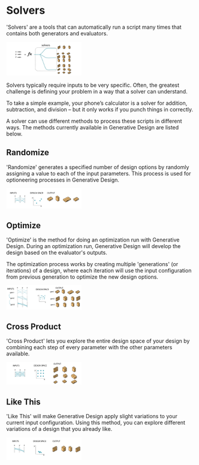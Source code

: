 # Solvers

'Solvers' are a tools that can automatically run a script many times that contains both generators and evaluators.

<img src="../../assets/deeper/solvers1.png" style="width:200px;"/>

Solvers typically require inputs to be very specific. Often, the greatest challenge is defining your problem in a way that a solver can understand. 

To take a simple example, your phone’s calculator is a solver for addition, subtraction, and division – but it only works if you punch things in correctly.

A solver can use different methods to process these scripts in different ways. The methods currently available in Generative Design are listed below.

## Randomize

'Randomize' generates a specified number of design options by randomly assigning a value to each of the input parameters. This process is used for optioneering processes in Generative Design.

<img src="../../assets/deeper/solvers2.png" style="width:200px;"/>

## Optimize

'Optimize' is the method for doing an optimization run with Generative Design. During an optimization run, Generative Design will develop the design based on the evaluator's outputs. 

The optimization process works by creating multiple 'generations' \(or iterations\) of a design, where each iteration will use the input configuration from previous generation to optimize the new design options.

<img src="../../assets/deeper/solvers3.png" style="width:200px;"/>

## Cross Product

'Cross Product' lets you explore the entire design space of your design by combining each step of every parameter with the other parameters available.

<img src="../../assets/deeper/solvers4.png" style="width:200px;"/>

## Like This

'Like This' will make Generative Design apply slight variations to your current input configuration. Using this method, you can explore different variations of a design that you already like.

<img src="../../assets/deeper/solvers5.png" style="width:200px;"/>

